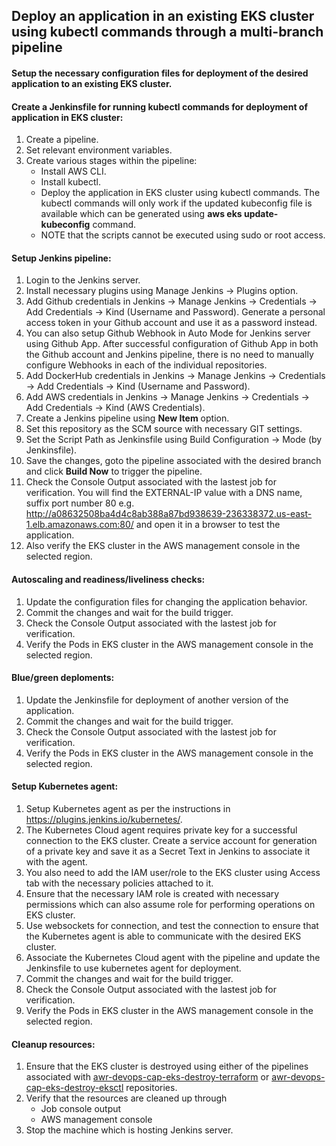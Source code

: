 ## Deploy an application in an existing EKS cluster using kubectl commands through a multi-branch pipeline
#### Setup the necessary configuration files for deployment of the desired application to an existing EKS cluster.

#### Create a Jenkinsfile for running kubectl commands for deployment of application in EKS cluster:
1. Create a pipeline.
2. Set relevant environment variables.
3. Create various stages within the pipeline:
   - Install AWS CLI.
   - Install kubectl.
   - Deploy the application in EKS cluster using kubectl commands. The kubectl commands will only work if the updated kubeconfig file is available which can be generated using **aws eks update-kubeconfig** command.
   - NOTE that the scripts cannot be executed using sudo or root access.
  
#### Setup Jenkins pipeline:
1. Login to the Jenkins server.
2. Install necessary plugins using Manage Jenkins -> Plugins option.
3. Add Github credentials in Jenkins -> Manage Jenkins -> Credentials -> Add Credentials -> Kind (Username and Password). Generate a personal access token in your Github account and use it as a password instead.
4. You can also setup Github Webhook in Auto Mode for Jenkins server using Github App. After successful configuration of Github App in both the Github account and Jenkins pipeline, there is no need to manually configure Webhooks in each of the individual repositories.
5. Add DockerHub credentials in Jenkins -> Manage Jenkins -> Credentials -> Add Credentials -> Kind (Username and Password).
6. Add AWS credentials in Jenkins -> Manage Jenkins -> Credentials -> Add Credentials -> Kind (AWS Credentials).
7. Create a Jenkins pipeline using **New Item** option.
8. Set this repository as the SCM source with necessary GIT settings.
9. Set the Script Path as Jenkinsfile using Build Configuration -> Mode (by Jenkinsfile).
10. Save the changes, goto the pipeline associated with the desired branch and click **Build Now** to trigger the pipeline.
11. Check the Console Output associated with the lastest job for verification. You will find the EXTERNAL-IP value with a DNS name, suffix port number 80 e.g. http://a08632508ba4d4c8ab388a87bd938639-236338372.us-east-1.elb.amazonaws.com:80/ and open it in a browser to test the application.
12. Also verify the EKS cluster in the AWS management console in the selected region.

#### Autoscaling and readiness/liveliness checks:
1. Update the configuration files for changing the application behavior.
2. Commit the changes and wait for the build trigger.
3. Check the Console Output associated with the lastest job for verification.
4. Verify the Pods in EKS cluster in the AWS management console in the selected region.

#### Blue/green deploments:
1. Update the Jenkinsfile for deployment of another version of the application.
2. Commit the changes and wait for the build trigger.
3. Check the Console Output associated with the lastest job for verification.
4. Verify the Pods in EKS cluster in the AWS management console in the selected region.

#### Setup Kubernetes agent:
1. Setup Kubernetes agent as per the instructions in https://plugins.jenkins.io/kubernetes/.
2. The Kubernetes Cloud agent requires private key for a successful connection to the EKS cluster. Create a service account for generation of a private key and save it as a Secret Text in Jenkins to associate it with the agent.
3. You also need to add the IAM user/role to the EKS cluster using Access tab with the necessary policies attached to it. 
4. Ensure that the necessary IAM role is created with necessary permissions which can also assume role for performing operations on EKS cluster.
5. Use websockets for connection, and test the connection to ensure that the Kubernetes agent is able to communicate with the desired EKS cluster.
6. Associate the Kubernetes Cloud agent with the pipeline and update the Jenkinsfile to use kubernetes agent for deployment.
7. Commit the changes and wait for the build trigger.
8. Check the Console Output associated with the lastest job for verification.
9. Verify the Pods in EKS cluster in the AWS management console in the selected region.

#### Cleanup resources:
1. Ensure that the EKS cluster is destroyed using either of the pipelines associated with [awr-devops-cap-eks-destroy-terraform](https://github.com/prashant-aggarwal/awr-devops-cap-eks-destroy-terraform) or [awr-devops-cap-eks-destroy-eksctl](https://github.com/prashant-aggarwal/awr-devops-cap-eks-destroy-eksctl) repositories.
2. Verify that the resources are cleaned up through
   - Job console output
   - AWS management console
3. Stop the machine which is hosting Jenkins server. 






